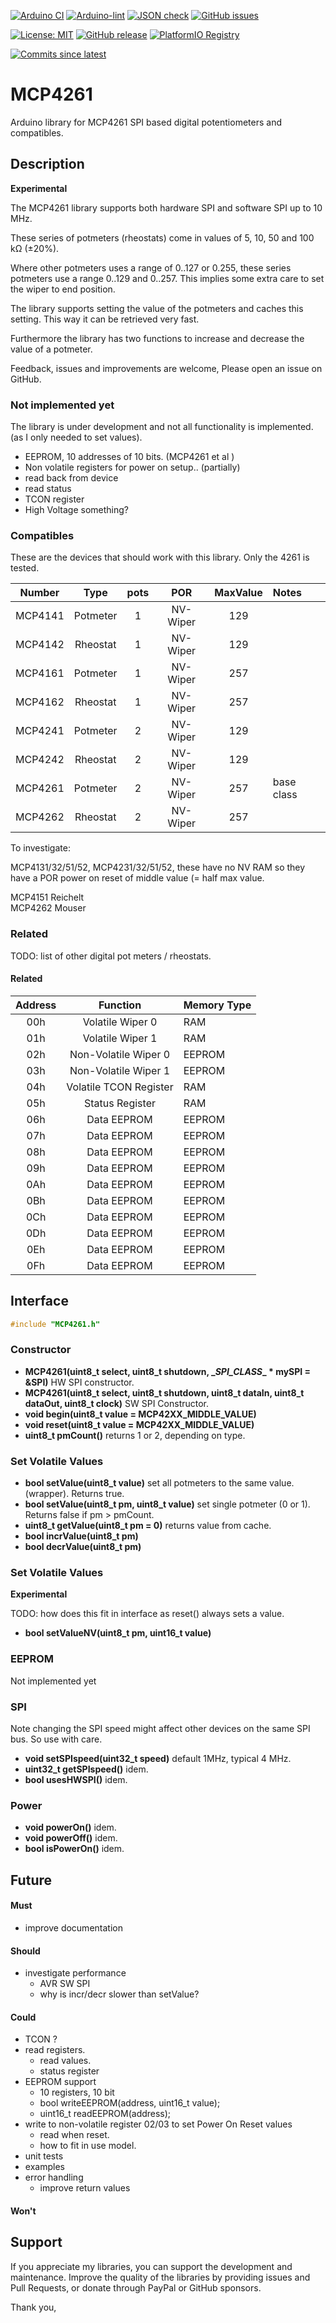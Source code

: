 
[![Arduino CI](https://github.com/RobTillaart/MCP4261/workflows/Arduino%20CI/badge.svg)](https://github.com/marketplace/actions/arduino_ci)
[![Arduino-lint](https://github.com/RobTillaart/MCP4261/actions/workflows/arduino-lint.yml/badge.svg)](https://github.com/RobTillaart/MCP4261/actions/workflows/arduino-lint.yml)
[![JSON check](https://github.com/RobTillaart/MCP4261/actions/workflows/jsoncheck.yml/badge.svg)](https://github.com/RobTillaart/MCP4261/actions/workflows/jsoncheck.yml)
[![GitHub issues](https://img.shields.io/github/issues/RobTillaart/MCP4261.svg)](https://github.com/RobTillaart/MCP4261/issues)

[![License: MIT](https://img.shields.io/badge/license-MIT-green.svg)](https://github.com/RobTillaart/MCP4261/blob/master/LICENSE)
[![GitHub release](https://img.shields.io/github/release/RobTillaart/MCP4261.svg?maxAge=3600)](https://github.com/RobTillaart/MCP4261/releases)
[![PlatformIO Registry](https://badges.registry.platformio.org/packages/robtillaart/library/MCP4261.svg)](https://registry.platformio.org/libraries/robtillaart/MCP4261)

[![Commits since latest](https://img.shields.io/github/commits-since/RobTillaart/MCP4261/latest)](https://github.com/RobTillaart/MCP4261/commits/master)


# MCP4261

Arduino library for MCP4261 SPI based digital potentiometers and compatibles.


## Description

**Experimental**

The MCP4261 library supports both hardware SPI and software SPI up to 10 MHz.

These series of potmeters (rheostats) come in values of 5, 10, 50 and 100 kΩ (±20%).

Where other potmeters uses a range of 0..127 or 0.255, these series potmeters
use a range 0..129 and 0..257. This implies some extra care to set the wiper
to end position.

The library supports setting the value of the potmeters and caches this setting.
This way it can be retrieved very fast.

Furthermore the library has two functions to increase and decrease
the value of a potmeter.


Feedback, issues and improvements are welcome, 
Please open an issue on GitHub.


### Not implemented yet

The library is under development and not all functionality is implemented.
(as I only needed to set values).

- EEPROM, 10 addresses of 10 bits. (MCP4261 et al )
- Non volatile registers for power on setup.. (partially)
- read back from device
- read status
- TCON register
- High Voltage something?


### Compatibles

These are the devices that should work with this library.
Only the 4261 is tested.

|  Number  |  Type    |  pots  |   POR    |  MaxValue  |  Notes  |
|:--------:|:--------:|:------:|:--------:|:----------:|:--------|
| MCP4141  | Potmeter |   1    | NV-Wiper |    129     |
| MCP4142  | Rheostat |   1    | NV-Wiper |    129     |
| MCP4161  | Potmeter |   1    | NV-Wiper |    257     |
| MCP4162  | Rheostat |   1    | NV-Wiper |    257     |
| MCP4241  | Potmeter |   2    | NV-Wiper |    129     |
| MCP4242  | Rheostat |   2    | NV-Wiper |    129     |
| MCP4261  | Potmeter |   2    | NV-Wiper |    257     |  base class
| MCP4262  | Rheostat |   2    | NV-Wiper |    257     |

To investigate:

MCP4131/32/51/52, MCP4231/32/51/52, these have no NV RAM so they 
have a POR power on reset of  middle value (= half max value.


MCP4151 Reichelt  
MCP4262 Mouser


### Related

TODO: list of other digital pot meters / rheostats.


#### Related



|  Address  |  Function                |  Memory Type  |
|:---------:|:------------------------:|:--------------|
|  00h      |  Volatile Wiper 0        |  RAM          |
|  01h      |  Volatile Wiper 1        |  RAM          |
|  02h      |  Non-Volatile Wiper 0    |  EEPROM       |
|  03h      |  Non-Volatile Wiper 1    |  EEPROM       |
|  04h      |  Volatile TCON Register  |  RAM          |
|  05h      |  Status Register         |  RAM          |
|  06h      |  Data EEPROM             |  EEPROM       |
|  07h      |  Data EEPROM             |  EEPROM       |
|  08h      |  Data EEPROM             |  EEPROM       |
|  09h      |  Data EEPROM             |  EEPROM       |
|  0Ah      |  Data EEPROM             |  EEPROM       |
|  0Bh      |  Data EEPROM             |  EEPROM       |
|  0Ch      |  Data EEPROM             |  EEPROM       |
|  0Dh      |  Data EEPROM             |  EEPROM       |
|  0Eh      |  Data EEPROM             |  EEPROM       |
|  0Fh      |  Data EEPROM             |  EEPROM       |


## Interface

```cpp
#include "MCP4261.h"
```


### Constructor

- **MCP4261(uint8_t select, uint8_t shutdown, \__SPI_CLASS__ \* mySPI = &SPI)**
HW SPI constructor.
- **MCP4261(uint8_t select, uint8_t shutdown, uint8_t dataIn, uint8_t dataOut, uint8_t clock)**
SW SPI Constructor.
- **void begin(uint8_t value = MCP42XX_MIDDLE_VALUE)**
- **void reset(uint8_t value = MCP42XX_MIDDLE_VALUE)**
- **uint8_t pmCount()** returns 1 or 2, depending on type.


### Set Volatile Values

- **bool setValue(uint8_t value)** set all potmeters to the same value. (wrapper).
Returns true.
- **bool setValue(uint8_t pm, uint8_t value)** set single potmeter (0 or 1).
Returns false if pm > pmCount.
- **uint8_t getValue(uint8_t pm = 0)** returns value from cache.
- **bool incrValue(uint8_t pm)**
- **bool decrValue(uint8_t pm)**


### Set Volatile Values

**Experimental**

TODO: how does this fit in interface as reset() always sets a value.

- **bool setValueNV(uint8_t pm, uint16_t value)**


### EEPROM

Not implemented yet

### SPI

Note changing the SPI speed might affect other devices on the same SPI bus.
So use with care.

- **void setSPIspeed(uint32_t speed)** default 1MHz, typical 4 MHz.
- **uint32_t getSPIspeed()** idem.
- **bool usesHWSPI()** idem.


### Power

- **void powerOn()** idem.
- **void powerOff()** idem.
- **bool isPowerOn()** idem.


## Future

#### Must

- improve documentation

#### Should 

- investigate performance 
  - AVR SW SPI
  - why is incr/decr slower than setValue?

#### Could

- TCON ?
- read registers.
  - read values.
  - status register
- EEPROM support
  - 10 registers, 10 bit
  - bool writeEEPROM(address, uint16_t value);
  - uint16_t readEEPROM(address);
- write to non-volatile register 02/03 to set Power On Reset values
  - read when reset.
  - how to fit in use model.
- unit tests
- examples
- error handling
  - improve return values


#### Won't


## Support

If you appreciate my libraries, you can support the development and maintenance.
Improve the quality of the libraries by providing issues and Pull Requests, or
donate through PayPal or GitHub sponsors.

Thank you,

